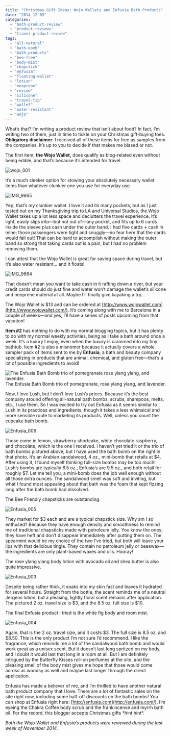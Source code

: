 ```yaml
---
title: "Christmas Gift Ideas: Wojo Wallets and Enfusia Bath Products"
date: "2014-12-03"
categories:
  - "bath-product-review"
  - "product-reviews"
  - "travel-product-review"
tags:
  - "all-natural"
  - "bath-bomb"
  - "bath-products"
  - "bee-free"
  - "body-mist"
  - "chapstick"
  - "enfusia"
  - "floating-wallet"
  - "lotion"
  - "neoprene"
  - "review"
  - "silicone"
  - "travel-tip"
  - "wallet"
  - "water-resistant"
  - "wojo"
---
```


What’s that? I’m writing a product review that isn’t about food? In fact, I’m writing two of them, just in time to tickle on your Christmas gift-buying toes. **Obligatory disclaimer**: I received all of these items for free as samples from the companies. It’s up to you to decide if that makes me biased or not.

The first item, **the Wojo Wallet,** does qualify as blog-related even without being edible, and that’s because it’s intended for travel.

![wojo_001](http://s3.amazonaws.com/thegourmez-wpmedia/2014/12/wojo_001-500x332.jpg)

It’s a much sleeker option for stowing your absolutely necessary wallet items than whatever clunkier one you use for everyday use.

![IMG_9665](http://s3.amazonaws.com/thegourmez-wpmedia/2014/12/IMG_9665-500x333.jpg)

Yep, that’s my clunkier wallet. I love it and its many pockets, but as I just tested out on my Thanksgiving trip to LA and Universal Studios, the Wojo Wallet takes up a lot less space and declutters the travel experience. It’s light, easily slips into—but not out of—any pocket, and fits up to 6 cards inside the sleeve plus cash under the outer band. I had five cards + cash in mine; those passengers were tight and snuggly—no fear here that the cards would fall out! That can be hard to accomplish without making the outer band so strong that taking cards out is a pain, but I had no problem removing them.

I can attest that the Wojo Wallet is great for saving space during travel, but it’s also water resistant… and it floats!

![IMG_9664](http://s3.amazonaws.com/thegourmez-wpmedia/2014/12/IMG_9664-284x500.jpg)

That doesn’t mean you want to take cash in it rafting down a river, but your credit cards should do just fine and water won’t damage the wallet’s silicone and neoprene material at all. Maybe I’ll finally give kayaking a try…

The Wojo Wallet is $13 and can be ordered at [http://www.wojowallet.com](http://www.wojowallet.com/). It’s coming along with me to Barcelona in a couple of weeks—and yes, I’ll have a series of posts upcoming from that vacation!

**Item #2** has nothing to do with my normal blogging topics, but it has plenty to do with my normal weekly activities, being as I take a bath around once a week. It’s a luxury I enjoy, even when the luxury is crammed into my tiny bathtub. Item #2 is also a misnomer because it actually covers a whole sampler pack of items sent to me by **Enfusia**, a bath and beauty company specializing in products that are animal, chemical, and gluten free—that’s a lot of possible ingredients to avoid!




<div class="caption">

![The Enfusia Bath Bomb trio of pomegranate rose ylang ylang, and lavender.](http://s3.amazonaws.com/thegourmez-wpmedia/2014/12/Enfusia_001-500x318.jpg) The Enfusia Bath Bomb trio of pomegranate, rose ylang ylang, and lavender.</div>


Now, I love Lush, but I don’t love Lush’s prices. Because it’s the best company around offering all-natural bath bombs, scrubs, shampoos, melts, etc., I use them. So I was excited to try out Enfusia as it seems similar to Lush in its practices and ingredients, though it takes a less whimsical and more sensible route to marketing its products. Well, unless you count the cupcake bath bomb.

![Enfusia_006](http://s3.amazonaws.com/thegourmez-wpmedia/2014/12/Enfusia_006-500x332.jpg)

Those come in lemon, strawberry shortcake, white chocolate raspberry, and chocolate, which is the one I received. I haven’t yet tried it or the trio of bath bombs pictured above, but I have used the bath bomb on the right in that photo. It’s an Arabian sandalwood, 4 oz., mini-bomb that retails at $4. After using it, I found myself thinking full-size bombs may be too much! Lush’s bombs are typically 6.5 oz., Enfusia’s are 9.5 oz., and both retail for roughly $7. Let me tell you, a mini-bomb does the job well enough without all those extra ounces. The sandalwood smell was soft and inviting, but what I found most appealing about that bath was the foam that kept fizzing long after the bath bomb had dissolved.

The Bee Friendly chapsticks are outstanding.

![Enfusia_005](http://s3.amazonaws.com/thegourmez-wpmedia/2014/12/Enfusia_005-338x500.jpg)

They market for $3 each and are a typical chapstick size. Why am I so enthused? Because they have enough density and smoothness to remind me of traditional chapsticks made with petroleum jelly. You know the ones; they have heft and don’t disappear immediately after putting them on. The spearmint would be my choice of the two I’ve tried, but both will leave your lips with that delicious tingle. They contain no petroleum jelly or beeswax—the ingredients are only plant-based waxes and oils. Hooray!

The rose ylang ylang body lotion with avocado oil and shea butter is also quite impressive.

![Enfusia_003](http://s3.amazonaws.com/thegourmez-wpmedia/2014/12/Enfusia_003-332x500.jpg)

Despite being rather thick, it soaks into my skin fast and leaves it hydrated for several hours. Straight from the bottle, the scent reminds me of a neutral Jergens lotion, but a pleasing, lightly floral scent remains after application. The pictured 2 oz. travel size is $3, and the 8.5 oz. full size is $10.

The final Enfusia product I tried is the white fig body and room mist.

![Enfusia_004](http://s3.amazonaws.com/thegourmez-wpmedia/2014/12/Enfusia_004-309x500.jpg)

Again, that is the 2 oz. travel size, and it costs $3. The full size is 8.5 oz. and $8.50. This is the only product I’m not sure I’d recommend. I like the fragrance, which reminds me a lot of the sandalwood bath bomb and would work great as a unisex scent. But it doesn’t last long spritzed on my body, and I doubt it would last that long in a room at all. But I am definitely intrigued by the Butterfly Kisses roll-on perfumes at the site, and the pleasing smell of the body mist gives me hope that those would come across as woodsy as well and maybe last longer through the direct application.

Enfusia has made a believer of me, and I’m thrilled to have another natural bath product company that I love. There are a lot of fantastic sales on the site right now, including some half-off discounts on the bath bombs! You can shop at Enfusia right here: [http://enfusia.com](http://enfusia.com/). I’m eyeing the Chakra Coffee body scrub and the frankincense and myrrh bath oil. For the record, this blogger accepts Christmas gifts \*hint hint\*.

_Both the Wojo Wallet and Enfusia’s products were reviewed during the last week of November 2014._
